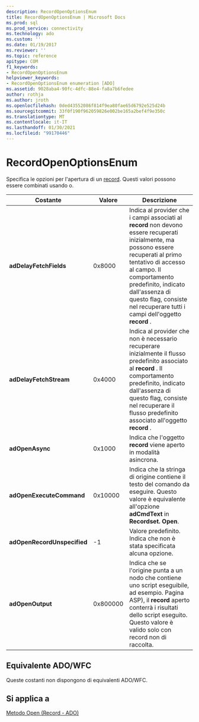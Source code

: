 ```yaml
---
description: RecordOpenOptionsEnum
title: RecordOpenOptionsEnum | Microsoft Docs
ms.prod: sql
ms.prod_service: connectivity
ms.technology: ado
ms.custom: ''
ms.date: 01/19/2017
ms.reviewer: ''
ms.topic: reference
apitype: COM
f1_keywords:
- RecordOpenOptionsEnum
helpviewer_keywords:
- RecordOpenOptionsEnum enumeration [ADO]
ms.assetid: 9028aba4-90fc-4dfc-88e4-fa8a7b6fedee
author: rothja
ms.author: jroth
ms.openlocfilehash: 0ded43552086f814f9ea80fae65d6792e525d24b
ms.sourcegitcommit: 33f0f190f962059826e002be165a2bef4f9e350c
ms.translationtype: MT
ms.contentlocale: it-IT
ms.lasthandoff: 01/30/2021
ms.locfileid: "99170446"
---
```

# <a name="recordopenoptionsenum"></a>RecordOpenOptionsEnum
Specifica le opzioni per l'apertura di un [record](./record-object-ado.md). Questi valori possono essere combinati usando o.  
  
|Costante|Valore|Descrizione|  
|--------------|-----------|-----------------|  
|**adDelayFetchFields**|0x8000|Indica al provider che i campi associati al **record** non devono essere recuperati inizialmente, ma possono essere recuperati al primo tentativo di accesso al campo. Il comportamento predefinito, indicato dall'assenza di questo flag, consiste nel recuperare tutti i campi dell'oggetto **record** .|  
|**adDelayFetchStream**|0x4000|Indica al provider che non è necessario recuperare inizialmente il flusso predefinito associato al **record** . Il comportamento predefinito, indicato dall'assenza di questo flag, consiste nel recuperare il flusso predefinito associato all'oggetto **record** .|  
|**adOpenAsync**|0x1000|Indica che l'oggetto **record** viene aperto in modalità asincrona.|  
|**adOpenExecuteCommand**|0x10000|Indica che la stringa di origine contiene il testo del comando da eseguire. Questo valore è equivalente all'opzione **adCmdText** in **Recordset. Open**.|  
|**adOpenRecordUnspecified**|-1|Valore predefinito. Indica che non è stata specificata alcuna opzione.|  
|**adOpenOutput**|0x800000|Indica che se l'origine punta a un nodo che contiene uno script eseguibile, ad esempio. Pagina ASP), il **record** aperto conterrà i risultati dello script eseguito. Questo valore è valido solo con record non di raccolta.|  
  
## <a name="adowfc-equivalent"></a>Equivalente ADO/WFC  
 Queste costanti non dispongono di equivalenti ADO/WFC.  
  
## <a name="applies-to"></a>Si applica a  
 [Metodo Open (Record - ADO)](./open-method-ado-record.md)